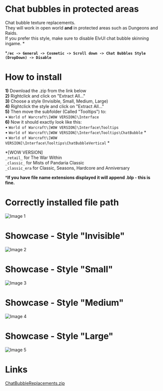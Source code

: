 # Chat bubbles in protected areas

Chat bubble texture replacements.  
They will work in open world **and** in protected areas such as Dungeons and Raids.  
If you prefer this style, make sure to disable ElvUI chat bubble skinning ingame. *  

***`/ec -> General -> Cosmetic -> Scroll down -> Chat Bubbles Style (DropDown) -> Disable`**

# How to install

**1)** Download the .zip from the link below  
**2)** Rightclick and click on "Extract All..."  
**3)** Choose a style (Invisible, Small, Medium, Large)  
**4)** Rightclick the style and click on "Extract All..."  
**5)** Then move the subfolder (Called "Tooltips") to:  
• `World of Warcraft\[WOW VERSION]\Interface`  
**6)** Now it should exactly look like this:  
• `World of Warcraft\[WOW VERSION]\Interface\Tooltips`  
• `World of Warcraft\[WOW VERSION]\Interface\Tooltips\ChatBubble` *  
• `World of Warcraft\[WOW VERSION]\Interface\Tooltips\ChatBubbleVertical` *  

*[WOW VERSION]  
`_retail_` for The War Within  
`_classic_` for Mists of Pandaria Classic  
`_classic_era` for Classic, Seasons, Hardcore and Anniversary  

***If you have file name extensions displayed it will append .blp - this is fine.**  

# Correctly installed file path

![Image 1](https://i.imgur.com/M6jeTeC.png "Image 1")

# Showcase - Style "Invisible"

![Image 2](https://i.imgur.com/ncXU3O1.png "Image 2")

# Showcase - Style "Small"

![Image 3](https://i.imgur.com/s2wfkpS.png "Image 3")

# Showcase - Style "Medium"

![Image 4](https://i.imgur.com/8o5zeqy.png "Image 4")

# Showcase - Style "Large"

![Image 5](https://i.imgur.com/ICqooab.png "Image 5")

# Links

[ChatBubbleReplacements.zip](https://github.com/Luckyone961/ChatBubbleReplacements/archive/refs/heads/main.zip)  
